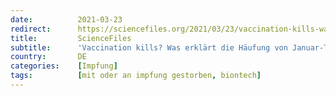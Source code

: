 ```yaml
---
date:          2021-03-23
redirect:      https://sciencefiles.org/2021/03/23/vaccination-kills-was-erklart-die-haufung-von-januar-toten-in-gibraltar-leserfrage/
title:         ScienceFiles
subtitle:      'Vaccination kills? Was erklärt die Häufung von Januar-Toten in Gibraltar [Leserfrage]'
country:       DE
categories:    [Impfung]
tags:          [mit oder an impfung gestorben, biontech]
---
```

